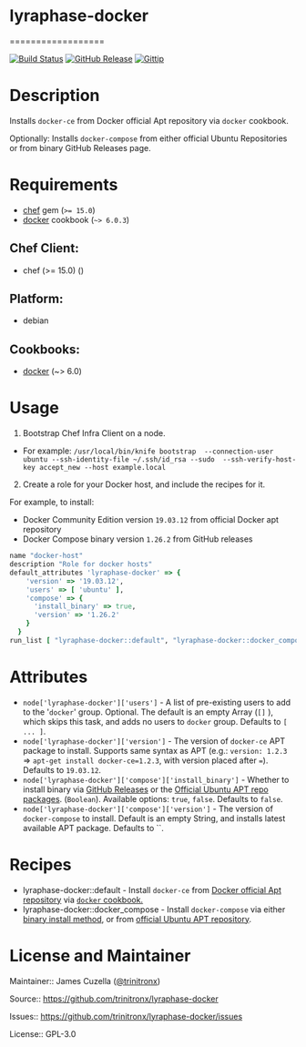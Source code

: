 # lyraphase-docker
==================

[![Build Status](http://img.shields.io/travis/trinitronx/lyraphase-pi.svg)](https://travis-ci.org/trinitronx/lyraphase-pi)
[![GitHub Release](https://img.shields.io/github/release/trinitronx/lyraphase-pi.svg)](https://github.com/trinitronx/lyraphase-pi/releases)
[![Gittip](http://img.shields.io/gittip/trinitronx.svg)](https://www.gittip.com/trinitronx)

# Description

Installs `docker-ce` from Docker official Apt repository via `docker` cookbook.

Optionally: Installs `docker-compose` from either official Ubuntu Repositories or from binary GitHub Releases page.

# Requirements


- [chef][1] gem (`>= 15.0`)
- [docker][2] cookbook (`~> 6.0.3`)


[1]: https://rubygems.org/gems/chef
[2]: https://supermarket.chef.io/cookbooks/docker

## Chef Client:

* chef (>= 15.0) ()

## Platform:

* debian

## Cookbooks:

* [docker](https://github.com/chef-cookbooks/docker) (~> 6.0)

# Usage

1. Bootstrap Chef Infra Client on a node.
  - For example: `/usr/local/bin/knife bootstrap  --connection-user ubuntu --ssh-identity-file ~/.ssh/id_rsa --sudo  --ssh-verify-host-key accept_new --host example.local`
2. Create a role for your Docker host, and include the recipes for it.

For example, to install:

- Docker Community Edition version `19.03.12` from official Docker apt repository
- Docker Compose binary version `1.26.2` from GitHub releases

```ruby
name "docker-host"
description "Role for docker hosts"
default_attributes 'lyraphase-docker' => {
    'version' => '19.03.12',
    'users' => [ 'ubuntu' ],
    'compose' => {
      'install_binary' => true,
      'version' => '1.26.2'
    }
  }
run_list [ "lyraphase-docker::default", "lyraphase-docker::docker_compose" ]
```


# Attributes

* `node['lyraphase-docker']['users']` - A list of pre-existing users to add to the '`docker`' group. Optional.
The default is an empty Array (`[]` ), which skips this task, and adds no users to `docker` group. Defaults to `[ ... ]`.
* `node['lyraphase-docker']['version']` - The version of `docker-ce` APT package to install. Supports same syntax as APT (e.g.: `version: 1.2.3` => `apt-get install docker-ce=1.2.3`, with version placed after `=`). Defaults to `19.03.12`.
* `node['lyraphase-docker']['compose']['install_binary']` - Whether to install binary via [GitHub Releases](https://github.com/docker/compose/releases/download) or the [Official Ubuntu APT repo packages](http://archive.ubuntu.com/ubuntu/pool/universe/d/docker-compose/). (`Boolean`). Available options: `true`, `false`. Defaults to `false`.
* `node['lyraphase-docker']['compose']['version']` - The version of `docker-compose` to install. Default is an empty String, and installs latest available APT package. Defaults to ``.

# Recipes

* lyraphase-docker::default - Install `docker-ce` from [Docker official Apt repository](https://docs.docker.com/engine/install/ubuntu/) via [`docker` cookbook.](https://supermarket.chef.io/cookbooks/docker)
* lyraphase-docker::docker_compose - Install `docker-compose` via either [binary install method](https://github.com/docker/compose/releases/download), or from [official Ubuntu APT repository](http://archive.ubuntu.com/ubuntu/pool/universe/d/docker-compose/).

# License and Maintainer

Maintainer:: James Cuzella ([@trinitronx][keybase-id])

Source:: https://github.com/trinitronx/lyraphase-docker

Issues:: https://github.com/trinitronx/lyraphase-docker/issues

License:: GPL-3.0

[keybase-id]: https://gist.github.com/trinitronx/aee110cbdf55e67185dc44272784e694
